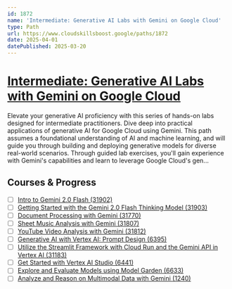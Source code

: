 ```yaml
---
id: 1872
name: 'Intermediate: Generative AI Labs with Gemini on Google Cloud'
type: Path
url: https://www.cloudskillsboost.google/paths/1872
date: 2025-04-01
datePublished: 2025-03-20
---
```


# [Intermediate: Generative AI Labs with Gemini on Google Cloud](https://www.cloudskillsboost.google/paths/1872)

Elevate your generative AI proficiency with this series of hands-on labs designed for intermediate practitioners. Dive deep into practical applications of generative AI for Google Cloud using Gemini. This path assumes a foundational understanding of AI and machine learning, and will guide you through building and deploying generative models for diverse real-world scenarios. Through guided lab exercises, you'll gain experience with Gemini's capabilities and learn to leverage Google Cloud's gen...

## Courses & Progress

- [ ] [Intro to Gemini 2.0 Flash (31902)](../courses/Intro-to-Gemini-2.0-Flash.md)
- [ ] [Getting Started with the Gemini 2.0 Flash Thinking Model (31903)](../courses/Getting-Started-with-the-Gemini-2.0-Flash-Thinking-Model.md)
- [ ] [Document Processing with Gemini (31770)](../courses/Document-Processing-with-Gemini.md)
- [ ] [Sheet Music Analysis with Gemini (31807)](../courses/Sheet-Music-Analysis-with-Gemini.md)
- [ ] [YouTube Video Analysis with Gemini (31812)](../courses/YouTube-Video-Analysis-with-Gemini.md)
- [ ] [Generative AI with Vertex AI: Prompt Design (6395)](../courses/Generative-AI-with-Vertex-AI-Prompt-Design.md)
- [ ] [Utilize the Streamlit Framework with Cloud Run and the Gemini API in Vertex AI (31183)](../courses/Utilize-the-Streamlit-Framework-with-Cloud-Run-and-the-Gemini-API-in-Vertex-AI.md)
- [ ] [Get Started with Vertex AI Studio (6441)](../courses/Get-Started-with-Vertex-AI-Studio.md)
- [ ] [Explore and Evaluate Models using Model Garden (6633)](../courses/Explore-and-Evaluate-Models-using-Model-Garden.md)
- [ ] [Analyze and Reason on Multimodal Data with Gemini (1240)](../courses/Analyze-and-Reason-on-Multimodal-Data-with-Gemini.md)
